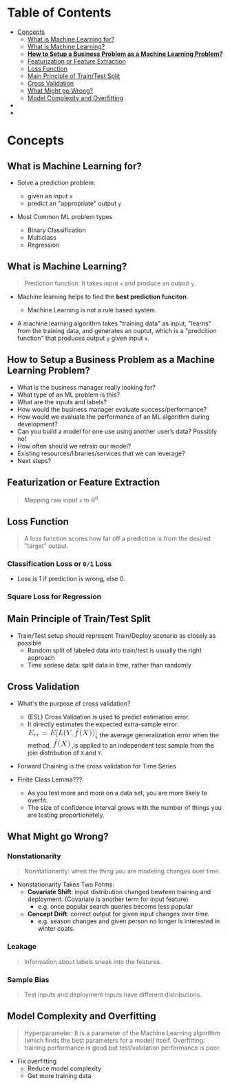 # Table of Contents
* [Concepts](#concepts)
  * [What is Machine Learning for?](#what-is-machine-learning-for)
  * [What is Machine Learning?](#what-is-machine-learning)
  * **[How to Setup a Business Problem as a Machine Learning Problem?](#how-to-setup-a-business-problem-as-a-machine-learning-problem)**
  * [Featurization or Feature Extraction](#featurization-or-feature-extraction)
  * [Loss Function](#loss-function)
  * [Main Principle of Train/Test Split](#main-principle-of-traintest-split)
  * [Cross Validation](#cross-validation)
  * [What Might go Wrong?](#what-might-go-wrong)
  * [Model Complexity and Overfitting](#model-complexity-and-overfitting)
* [](#)
* [](#)



# Concepts
## What is Machine Learning for?
* Solve a prediction problem: 
  * given an input `x`
  * predict an "appropriate" output `y`

* Most Common ML problem types
  * Binary Classification
  * Multiclass
  * Regression


## What is Machine Learning?
> Prediction function: It takes input `x` and produce an output `y`.
* Machine learning helps to find the **best prediction funciton**.
  * Machine Learning is not a rule based system.
  
* A machine learning algorithm takes "training data" as input, "learns" from the training data, and generates an ouptut, which is a "predcition function" that produces output `y` given input `x`.

## How to Setup a Business Problem as a Machine Learning Problem?
* What is the business manager really looking for?
* What type of an ML problem is this?
* What are the inputs and labels?
* How would the business manager evaluate success/performance?
* How would we evaluate the performance of an ML algorithm during development?
* Can you build a model for one use using another user’s data? Possibly no!
* How often should we retrain our model?
* Existing resources/libraries/services that we can leverage?
* Next steps?


## Featurization or Feature Extraction
> Mapping raw input `x` to R<sup>d</sup>.

## Loss Function
> A loss function scores how far off a prediction is from the desired "target" output.

### Classification Loss or `0/1` Loss
* Loss is 1 if prediction is wrong, else 0.

### Square Loss for Regression

## Main Principle of Train/Test Split
* Train/Test setup should represent Train/Deploy scenario as closely as possible
  * Random split of labeled data into train/test is usually the right approach
  * Time seriese data: split data in time, rather than randomly

## Cross Validation
* What's the purpose of cross validation?
  * (ESL) Cross Validation is used to predict estimation error.
  * It directly estimates the expected extra-sample error: ![expected extra-sample error](resources/ExpectedExtraSampleErrorEqn.gif), the average generalization error when the method, ![hat_f(x)](resources/hatfX.gif) ,is applied to an independent test sample from the join distribution of `X` and `Y`. 
  
* Forward Chaining is the cross validation for Time Series

* Finite Class Lemma???
  * As you test more and more on a data set, you are more likely to overfit.
  * The size of confidence interval grows with the number of things you are testing proportionately.


## What Might go Wrong? 
### Nonstationarity
> Nonstationarity: when the thing you are modeling changes over time.
* Nonstationarity Takes Two Forms:
  * **Covariate Shift**: input distribution changed bewteen training and deployment. (Covariate is another term for input feature)
    * e.g. once popular search queries become less popular
  * **Concept Drift**: correct output for given input changes over time.
    * e.g. season changes and given person no longer is interested in winter coats.

### Leakage
> Information about labels sneak into the features.

### Sample Bias
> Test inputs and deployment inputs have different distributions.

## Model Complexity and Overfitting
> Hyperparameter: It is a parameter of the Machine Learning algorithm (which finds the best parameters for a model) itself.
> Overfitting: training performance is good but test/validation performance is poor.

* Fix overfitting
  * Reduce model complexity
  * Get more training data


  

